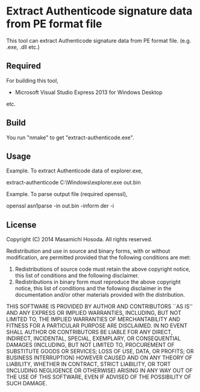 # Extract Authenticode signature data from PE format file

This tool can extract Authenticode signature data from PE format file.
(e.g. .exe, .dll etc.)

## Required

For building this tool,

- Microsoft Visual Studio Express 2013 for Windows Desktop

etc.

## Build

You run "nmake" to get "extract-authenticode.exe".

## Usage

Example. To extract Authenticode data of explorer.exe,

extract-authenticode C:\Windows\explorer.exe out.bin

Example. To parse output file (required openssl),

openssl asn1parse -in out.bin -inform der -i

## License

Copyright (C) 2014 Masamichi Hosoda. All rights reserved.

Redistribution and use in source and binary forms, with or without
modification, are permitted provided that the following conditions
are met:

1. Redistributions of source code must retain the above copyright
   notice, this list of conditions and the following disclaimer.
2. Redistributions in binary form must reproduce the above copyright
   notice, this list of conditions and the following disclaimer in the
   documentation and/or other materials provided with the distribution.

THIS SOFTWARE IS PROVIDED BY AUTHOR AND CONTRIBUTORS ``AS IS'' AND
ANY EXPRESS OR IMPLIED WARRANTIES, INCLUDING, BUT NOT LIMITED TO, THE
IMPLIED WARRANTIES OF MERCHANTABILITY AND FITNESS FOR A PARTICULAR PURPOSE
ARE DISCLAIMED.  IN NO EVENT SHALL AUTHOR OR CONTRIBUTORS BE LIABLE
FOR ANY DIRECT, INDIRECT, INCIDENTAL, SPECIAL, EXEMPLARY, OR CONSEQUENTIAL
DAMAGES (INCLUDING, BUT NOT LIMITED TO, PROCUREMENT OF SUBSTITUTE GOODS
OR SERVICES; LOSS OF USE, DATA, OR PROFITS; OR BUSINESS INTERRUPTION)
HOWEVER CAUSED AND ON ANY THEORY OF LIABILITY, WHETHER IN CONTRACT, STRICT
LIABILITY, OR TORT (INCLUDING NEGLIGENCE OR OTHERWISE) ARISING IN ANY WAY
OUT OF THE USE OF THIS SOFTWARE, EVEN IF ADVISED OF THE POSSIBILITY OF
SUCH DAMAGE.
